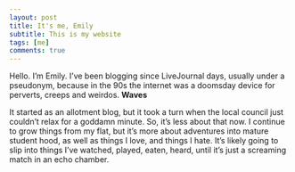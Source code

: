 ```yaml
---
layout: post
title: It's me, Emily
subtitle: This is my website
tags: [me]
comments: true
---
```


Hello. I’m Emily. I’ve been blogging since LiveJournal days, usually under a pseudonym, because in the 90s the internet was a doomsday device for perverts, creeps and weirdos. **Waves**

It started as an allotment blog, but it took a turn when the local council just couldn’t relax for a goddamn minute. So, it’s less about that now. I continue to grow things from my flat, but it’s more about adventures into mature student hood, as well as things I love, and things I hate. It’s likely going to slip into things I’ve watched, played, eaten, heard, until it’s just a screaming match in an echo chamber.
